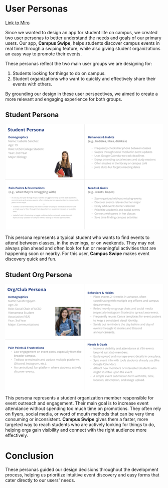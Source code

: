 # User Personas

[Link to Miro](https://miro.com/app/board/uXjVI-UbQ1E=/?share_link_id=636988946)

Since we wanted to design an app for student life on campus, we created two user personas to better understand the needs and goals of our primary users. Our app, **Campus Swipe**, helps students discover campus events in real time through a swiping feature, while also giving student organizations an easy way to promote their events.

These personas reflect the two main user groups we are designing for:
1. Students looking for things to do on campus.
2. Student organizations who want to quickly and effectively share their events with others.

By grounding our design in these user perspectives, we aimed to create a more relevant and engaging experience for both groups.

## Student Persona 

![Screenshot of our student persona](/specs/assets/studentPersona.png)

This persona represents a typical student who wants to find events to attend between classes, in the evenings, or on weekends. They may not always plan ahead and often look for fun or meaningful activities that are happening soon or nearby. For this user, **Campus Swipe** makes event discovery quick and fun.

## Student Org Persona 

![Screenshot of our student org persona](/specs/assets/orgPersona.png)

This persona represents a student organization member responsible for event outreach and engagement. Their main goal is to increase event attendance without spending too much time on promotions. They often rely on flyers, social media, or word of mouth methods that can be very time consuming or inconsistent. **Campus Swipe** gives them a faster, more targeted way to reach students who are actively looking for things to do, helping orgs gain visibility and connect with the right audience more effectively.

# Conclusion 
These personas guided our design decisions throughout the development process, helping us prioritize intuitive event discovery and easy forms that cater directly to our users' needs.
